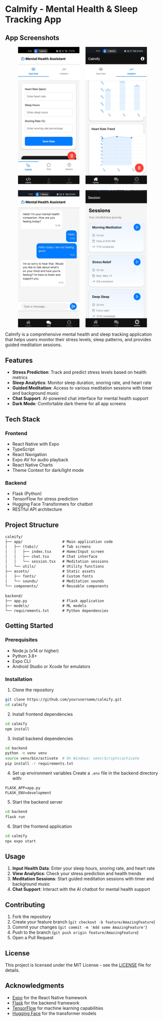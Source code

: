 # Calmify - Mental Health & Sleep Tracking App

## App Screenshots

<div style="display: flex; flex-wrap: wrap; gap: 20px; justify-content: center;">
  <img src="calmify/assets/screenshots/UI.jpg" alt="Calmify UI" width="200"/>
  <img src="calmify/assets/screenshots/Analytics.jpg" alt="Analytics View" width="200"/>
  <img src="calmify/assets/screenshots/Chatbot.jpg" alt="Chat Interface" width="200"/>
  <img src="calmify/assets/screenshots/Sessions.png" alt="Meditation Sessions" width="200"/>
</div>

Calmify is a comprehensive mental health and sleep tracking application that helps users monitor their stress levels, sleep patterns, and provides guided meditation sessions.

## Features

- **Stress Prediction**: Track and predict stress levels based on health metrics
- **Sleep Analytics**: Monitor sleep duration, snoring rate, and heart rate
- **Guided Meditation**: Access to various meditation sessions with timer and background music
- **Chat Support**: AI-powered chat interface for mental health support
- **Dark Mode**: Comfortable dark theme for all app screens

## Tech Stack

### Frontend
- React Native with Expo
- TypeScript
- React Navigation
- Expo AV for audio playback
- React Native Charts
- Theme Context for dark/light mode

### Backend
- Flask (Python)
- TensorFlow for stress prediction
- Hugging Face Transformers for chatbot
- RESTful API architecture

## Project Structure

```
calmify/
├── app/                  # Main application code
│   ├── (tabs)/           # Tab screens
│   │   ├── index.tsx     # Home/Input screen
│   │   ├── chat.tsx      # Chat interface
│   │   └── session.tsx   # Meditation sessions
│   └── utils/            # Utility functions
├── assets/               # Static assets
│   ├── fonts/            # Custom fonts
│   └── sounds/           # Meditation sounds
└── components/           # Reusable components

backend/
├── app.py                # Flask application
├── models/               # ML models
└── requirements.txt      # Python dependencies
```

## Getting Started

### Prerequisites
- Node.js (v14 or higher)
- Python 3.8+
- Expo CLI
- Android Studio or Xcode for emulators

### Installation

1. Clone the repository
```bash
git clone https://github.com/yourusername/calmify.git
cd calmify
```

2. Install frontend dependencies
```bash
cd calmify
npm install
```

3. Install backend dependencies
```bash
cd backend
python -m venv venv
source venv/bin/activate  # On Windows: venv\Scripts\activate
pip install -r requirements.txt
```

4. Set up environment variables
Create a `.env` file in the backend directory with:
```
FLASK_APP=app.py
FLASK_ENV=development
```

5. Start the backend server
```bash
cd backend
flask run
```

6. Start the frontend application
```bash
cd calmify
npx expo start
```

## Usage

1. **Input Health Data**: Enter your sleep hours, snoring rate, and heart rate
2. **View Analytics**: Check your stress prediction and health trends
3. **Meditation Sessions**: Start guided meditation sessions with timer and background music
4. **Chat Support**: Interact with the AI chatbot for mental health support

## Contributing

1. Fork the repository
2. Create your feature branch (`git checkout -b feature/AmazingFeature`)
3. Commit your changes (`git commit -m 'Add some AmazingFeature'`)
4. Push to the branch (`git push origin feature/AmazingFeature`)
5. Open a Pull Request

## License

This project is licensed under the MIT License - see the [LICENSE](LICENSE) file for details.

## Acknowledgments

- [Expo](https://expo.dev/) for the React Native framework
- [Flask](https://flask.palletsprojects.com/) for the backend framework
- [TensorFlow](https://www.tensorflow.org/) for machine learning capabilities
- [Hugging Face](https://huggingface.co/) for the transformer models 
